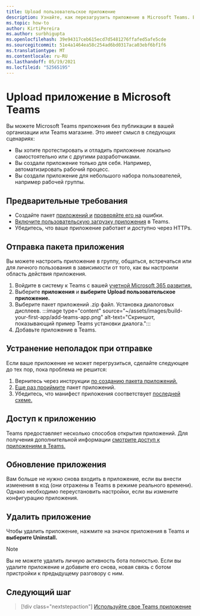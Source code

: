 ```yaml
---
title: Upload пользовательское приложение
description: Узнайте, как перезагрузить приложение в Microsoft Teams. Боковая загрузка является обычной при тестировании и отладке приложения во время разработки.
ms.topic: how-to
author: KirtiPereira
ms.author: surbhigupta
ms.openlocfilehash: 39e94317ceb615ecd7d5481276ffafed5afe5cde
ms.sourcegitcommit: 51e4a1464ea58c254ad6bd0317aca03ebf6bf1f6
ms.translationtype: MT
ms.contentlocale: ru-RU
ms.lasthandoff: 05/19/2021
ms.locfileid: "52565195"
---
```

# <a name="upload-your-app-in-microsoft-teams"></a>Upload приложение в Microsoft Teams

Вы можете Microsoft Teams приложения без публикации в вашей организации или Teams магазине. Это имеет смысл в следующих сценариях:

* Вы хотите протестировать и отладить приложение локально самостоятельно или с другими разработчиками.
* Вы создали приложение только для себя. Например, автоматизировать рабочий процесс.
* Вы создали приложение для небольшого набора пользователей, например рабочей группы.

## <a name="prerequisites"></a>Предварительные требования

* Создайте пакет [приложений и](~/concepts/build-and-test/apps-package.md) [проверяйте его на](https://dev.teams.microsoft.com/appvalidation.html) ошибки.
* [Включите пользовательскую загрузку приложения](~/concepts/build-and-test/prepare-your-o365-tenant.md#enable-custom-teams-apps-and-turn-on-custom-app-uploading) в Teams.
* Убедитесь, что ваше приложение работает и доступно через HTTPs.

## <a name="upload-your-app"></a>Отправка пакета приложения

Вы можете настроить приложение в группу, общаться, встречаться или для личного пользования в зависимости от того, как вы настроили область действия приложения.

1. Войдите в систему к Teams с вашей [учетной Microsoft 365 развития.](~/build-your-first-app/build-and-run.md#prerequisites)
1. Выберите **приложения** и **выберите Upload пользовательское приложение.**
1. Выберите пакет приложений .zip файл. Установка диалоговых дисплеев.
:::image type="content" source="~/assets/images/build-your-first-app/add-teams-app.png" alt-text="Скриншот, показывающий пример Teams установки диалога.":::
1. Добавьте приложение в Teams.

## <a name="troubleshoot-upload-issues"></a>Устранение неполадок при отправке

Если ваше приложение не может перегрузиться, сделайте следующее до тех пор, пока проблема не решится:

1. Вернитесь через инструкции [по созданию пакета приложений.](../../concepts/build-and-test/apps-package.md)
1. [Еще раз проиймите](https://dev.teams.microsoft.com/appvalidation.html) пакет приложений.
1. Убедитесь, что манифест приложения соответствует [последней схеме.](../../resources/schema/manifest-schema.md)

## <a name="access-your-app"></a>Доступ к приложению

Teams предоставляет несколько способов открытия приложений. Для получения дополнительной информации [смотрите доступ к приложениям в Teams.](https://support.microsoft.com/office/access-your-apps-in-teams-0758cb09-9e85-40e7-a974-51df7734646a)

## <a name="update-your-app"></a>Обновление приложения

Вам больше не нужно снова входить в приложение, если вы внести изменения в код (они отражены в Teams в режиме реального времени). Однако необходимо переустановить настройки, если вы измените конфигурацию приложения.

## <a name="remove-your-app"></a>Удалить приложение

Чтобы удалить приложение, нажмите на значок приложения в Teams и **выберите Uninstall.**

> [!NOTE]
> Вы не можете удалить личную активность бота полностью. Если вы удалите приложение и добавите его снова, новая связь с ботом пристройки к предыдущему разговору с ним.

## <a name="next-step"></a>Следующий шаг

> [!div class="nextstepaction"]
> [Используйте свое Teams приложение](https://support.microsoft.com/office/apps-and-services-cc1fba57-9900-4634-8306-2360a40c665b?ui=en-us&rs=en-us&ad=us)
